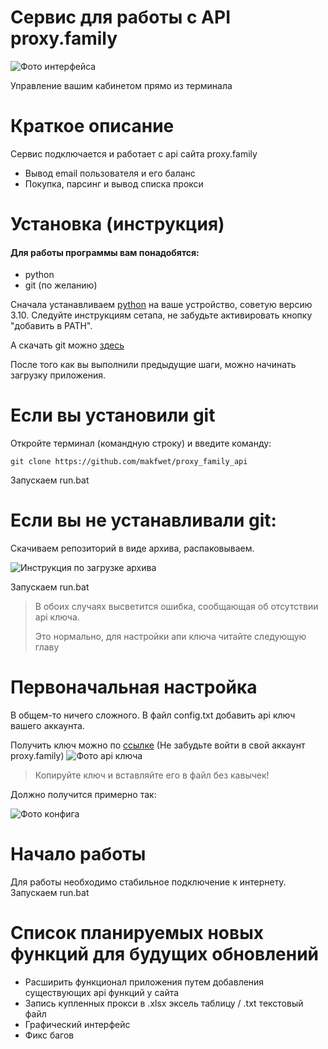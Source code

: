 # Сервис для работы с API proxy.family

![Фото интерфейса](https://private-user-images.githubusercontent.com/199893874/467579252-e51b7234-6834-464a-ae29-c530e7ca701a.jpg?jwt=eyJhbGciOiJIUzI1NiIsInR5cCI6IkpXVCJ9.eyJpc3MiOiJnaXRodWIuY29tIiwiYXVkIjoicmF3LmdpdGh1YnVzZXJjb250ZW50LmNvbSIsImtleSI6ImtleTUiLCJleHAiOjE3NTI4MjExNjYsIm5iZiI6MTc1MjgyMDg2NiwicGF0aCI6Ii8xOTk4OTM4NzQvNDY3NTc5MjUyLWU1MWI3MjM0LTY4MzQtNDY0YS1hZTI5LWM1MzBlN2NhNzAxYS5qcGc_WC1BbXotQWxnb3JpdGhtPUFXUzQtSE1BQy1TSEEyNTYmWC1BbXotQ3JlZGVudGlhbD1BS0lBVkNPRFlMU0E1M1BRSzRaQSUyRjIwMjUwNzE4JTJGdXMtZWFzdC0xJTJGczMlMkZhd3M0X3JlcXVlc3QmWC1BbXotRGF0ZT0yMDI1MDcxOFQwNjQxMDZaJlgtQW16LUV4cGlyZXM9MzAwJlgtQW16LVNpZ25hdHVyZT04OGNkNjliZGQ4ZTNkMDY4YmM3NDI5MGYxNzdiZTQwYzliOTFiYjM2YTNhY2E1ZmJjNzFmMTJmNjZmZTNlMmYzJlgtQW16LVNpZ25lZEhlYWRlcnM9aG9zdCJ9.xJeii3qG0lOztPcNY2YmCC5uIuKcQ03l77ug8bNUSHY)

Управление вашим кабинетом прямо из терминала

# Краткое описание

Сервис подключается и работает с api сайта proxy.family

- Вывод email пользователя и его баланс
- Покупка, парсинг и вывод списка прокси

# Установка (инструкция)

#### Для работы программы вам понадобятся:

- python
- git (по желанию)

Сначала устанавливаем [python](https://www.python.org/downloads/) на ваше устройство, советую версию 3.10. Следуйте инструкциям сетапа, не забудьте активировать кнопку "добавить в PATH".

А скачать git можно [здесь](https://git-scm.com/downloads)

После того как вы выполнили предыдущие шаги, можно начинать загрузку приложения.

# Если вы установили git

Откройте терминал (командную строку) и введите команду:

``
git clone https://github.com/makfwet/proxy_family_api
``

Запускаем run.bat

# Если вы не устанавливали git:

Скачиваем репозиторий в виде архива, распаковываем.

![Инструкция по загрузке архива](https://github-production-user-asset-6210df.s3.amazonaws.com/199893874/468250475-aa743af9-4a64-40c5-a8ca-50e874a3ef97.jpg?X-Amz-Algorithm=AWS4-HMAC-SHA256&X-Amz-Credential=AKIAVCODYLSA53PQK4ZA%2F20250719%2Fus-east-1%2Fs3%2Faws4_request&X-Amz-Date=20250719T032706Z&X-Amz-Expires=300&X-Amz-Signature=e474304f77ac9a4b4689922c62d650ddce7c7719357de5d68e5a20f45e9775aa&X-Amz-SignedHeaders=host)

Запускаем run.bat

>В обоих случаях высветится ошибка, сообщающая об отсутствии api ключа.
> 
>Это нормально, для настройки апи ключа читайте следующую главу

# Первоначальная настройка

В общем-то ничего сложного. В файл config.txt добавить api ключ вашего аккаунта.

Получить ключ можно по [ссылке](https://www.proxy.family/profile/api) (Не забудьте войти в свой аккаунт proxy.family)
![Фото api ключа](https://private-user-images.githubusercontent.com/199893874/467584500-44cbcd63-9cd3-4425-9c28-51b0534c7f60.png?jwt=eyJhbGciOiJIUzI1NiIsInR5cCI6IkpXVCJ9.eyJpc3MiOiJnaXRodWIuY29tIiwiYXVkIjoicmF3LmdpdGh1YnVzZXJjb250ZW50LmNvbSIsImtleSI6ImtleTUiLCJleHAiOjE3NTI4MjExNDMsIm5iZiI6MTc1MjgyMDg0MywicGF0aCI6Ii8xOTk4OTM4NzQvNDY3NTg0NTAwLTQ0Y2JjZDYzLTljZDMtNDQyNS05YzI4LTUxYjA1MzRjN2Y2MC5wbmc_WC1BbXotQWxnb3JpdGhtPUFXUzQtSE1BQy1TSEEyNTYmWC1BbXotQ3JlZGVudGlhbD1BS0lBVkNPRFlMU0E1M1BRSzRaQSUyRjIwMjUwNzE4JTJGdXMtZWFzdC0xJTJGczMlMkZhd3M0X3JlcXVlc3QmWC1BbXotRGF0ZT0yMDI1MDcxOFQwNjQwNDNaJlgtQW16LUV4cGlyZXM9MzAwJlgtQW16LVNpZ25hdHVyZT0xNDFjMjI1MjEyNjBjZjMxOGZmNjczZTdjYzgxZjRhNDI5NDYyMzA0ZGQ3OTU1Njc0NmYzZTE3MTllN2VjM2E2JlgtQW16LVNpZ25lZEhlYWRlcnM9aG9zdCJ9.LqMqRL4GjUZzJSo-i3aeFHsnRs8_GOI2qs3dRNghbSU)

>Копируйте ключ и вставляйте его в файл без кавычек!

Должно получится примерно так:

![Фото конфига](https://private-user-images.githubusercontent.com/199893874/467832912-80e3e128-0920-47e8-b93d-b0598afa59b4.jpg?jwt=eyJhbGciOiJIUzI1NiIsInR5cCI6IkpXVCJ9.eyJpc3MiOiJnaXRodWIuY29tIiwiYXVkIjoicmF3LmdpdGh1YnVzZXJjb250ZW50LmNvbSIsImtleSI6ImtleTUiLCJleHAiOjE3NTI4MjEwOTgsIm5iZiI6MTc1MjgyMDc5OCwicGF0aCI6Ii8xOTk4OTM4NzQvNDY3ODMyOTEyLTgwZTNlMTI4LTA5MjAtNDdlOC1iOTNkLWIwNTk4YWZhNTliNC5qcGc_WC1BbXotQWxnb3JpdGhtPUFXUzQtSE1BQy1TSEEyNTYmWC1BbXotQ3JlZGVudGlhbD1BS0lBVkNPRFlMU0E1M1BRSzRaQSUyRjIwMjUwNzE4JTJGdXMtZWFzdC0xJTJGczMlMkZhd3M0X3JlcXVlc3QmWC1BbXotRGF0ZT0yMDI1MDcxOFQwNjM5NThaJlgtQW16LUV4cGlyZXM9MzAwJlgtQW16LVNpZ25hdHVyZT05OGFhMzZlNmMwYWJhN2I4M2UxZTExMDY4ZmI4ZGJkN2E4YjJhZjUxOWZiMmFhNjRiZGI3NDVmOGE3ODRkN2M4JlgtQW16LVNpZ25lZEhlYWRlcnM9aG9zdCJ9.qYJf6F2OxaF0Js2iWtFXaJQA-lSh6eZIMLsGP_3_QhU)

 

# Начало работы

Для работы необходимо стабильное подключение к интернету. Запускаем run.bat

# Список планируемых новых функций для будущих обновлений

- Расширить функционал приложения путем добавления существующих api функций у сайта
- Запись купленных прокси в .xlsx эксель таблицу / .txt текстовый файл 
- Графический интерфейс
- Фикс багов
